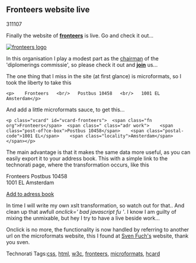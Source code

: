 <article><h2>Fronteers website live</h2><time><span class="day">3</span><span class="month">11</span><span class="year">107</span></time><p>Finally the website of <strong><a href="http://fronteers.nl/">fronteers</a></strong> is live. Go and check it out...</p><a href="http://fronteers.nl/" title="fronteers"><img alt="fronteers logo" src="http://www.wnas.nl/wp-content/uploads/2007/12/fronteerslogo.png"/></a><p>In this organisation I play a modest part as the <a href="http://fronteers.nl/vereniging/commissies/diplomering">chairman</a> of the 'diplomerings commissie', so please check it out and <strong><a href="http://fronteers.nl/inschrijven">join</a></strong> us...</p><p>The one thing that I miss in the site (at first glance) is microformats, so I took the liberty to take this</p><pre><code>&#60;p&#62;	Fronteers	&#60;br/&#62;	Postbus 10458	&#60;br/&#62;	1001 EL Amsterdam&#60;/p&#62;</code></pre><p>And add a little microformats sauce, to get this...</p><pre><code>&#60;p class="vcard" id="vcard-fronteers"&#62;  &#60;span class="fn org"&#62;Fronteers&#60;/span&#62;  &#60;span class=" class="adr work"&#62;    &#60;span class="post-of?ce-box"&#62;Postbus 10458&#60;/span&#62;    &#60;span class="postal-code"&#62;1001 EL&#60;/span&#62;    &#60;span class="locality"&#62;Amsterdam&#60;/span&#62;  &#60;/span&#62;&#60;/p&#62;</code></pre><p>The main advantage is that it makes the same data more useful, as you can easily export it to your address book. This with a simple link to the technorati page, where the transformation occurs, like this</p><p class="vcard" id="vcard-fronteers">	<span class="fn org">Fronteers</span>	<span class="adr work">		<span class="post-of?ce-box">Postbus 10458</span><br />		<span class="postal-code">1001 EL</span> <span class="locality">Amsterdam</span>	</span></p><a class="vcard" href="http://feeds.technorati.com/contacts/referrer">Add to adress book</a><p>In time I will write my own xslt transformation, so watch out for that.. And clean up that awfull <em>onclick=' bad javascript fu '</em>. I know I am guilty of mixing the unmixable, but hey I try to have a live beside work...</p><p>Onclick is no more, the functionality is now handled by referring to another url on the microformats website, this I found at <a href="http://www.artweb-design.de/2007/3/8/technorati-s-hcard-to-vcard-service">Sven Fuch's</a> website, thank you sven.</p><!-- Technorati Tags Start --><p>Technorati Tags:<a href="http://technorati.com/tag/css" rel="tag">css</a>, <a href="http://technorati.com/tag/html" rel="tag">html</a>, <a href="http://technorati.com/tag/w3c" rel="tag">w3c</a>, <a href="http://technorati.com/tag/fronteers" rel="tag">fronteers</a>, <a href="http://technorati.com/tag/microformats" rel="tag">microformats</a>, <a href="http://technorati.com/tag/hcard" rel="tag">hcard</a></p><!-- Technorati Tags End --></article>